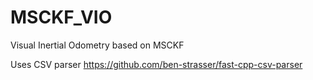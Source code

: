# MSCKF_VIO
Visual Inertial Odometry based on MSCKF


Uses CSV parser
https://github.com/ben-strasser/fast-cpp-csv-parser
